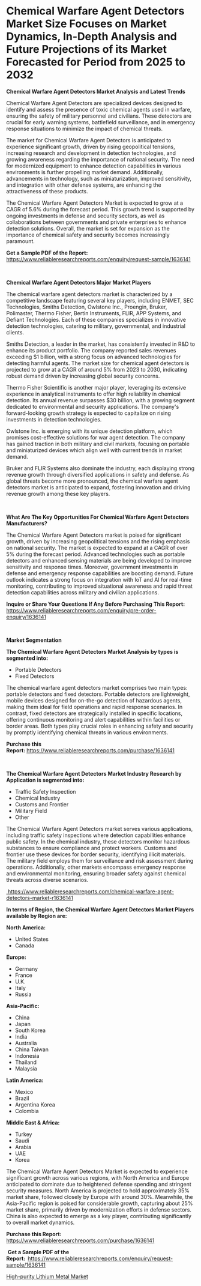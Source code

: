 <p><h1>Chemical Warfare Agent Detectors Market Size Focuses on Market Dynamics, In-Depth Analysis and Future Projections of its Market Forecasted for Period from 2025 to 2032</h1></p><p><strong>Chemical Warfare Agent Detectors Market Analysis and Latest Trends</strong></p>
<p><p>Chemical Warfare Agent Detectors are specialized devices designed to identify and assess the presence of toxic chemical agents used in warfare, ensuring the safety of military personnel and civilians. These detectors are crucial for early warning systems, battlefield surveillance, and in emergency response situations to minimize the impact of chemical threats.</p><p>The market for Chemical Warfare Agent Detectors is anticipated to experience significant growth, driven by rising geopolitical tensions, increasing research and development in detection technologies, and growing awareness regarding the importance of national security. The need for modernized equipment to enhance detection capabilities in various environments is further propelling market demand. Additionally, advancements in technology, such as miniaturization, improved sensitivity, and integration with other defense systems, are enhancing the attractiveness of these products.</p><p>The Chemical Warfare Agent Detectors Market is expected to grow at a CAGR of 5.6% during the forecast period. This growth trend is supported by ongoing investments in defense and security sectors, as well as collaborations between governments and private enterprises to enhance detection solutions. Overall, the market is set for expansion as the importance of chemical safety and security becomes increasingly paramount.</p></p>
<p><strong>Get a Sample PDF of the Report:&nbsp;</strong> <a href="https://www.reliableresearchreports.com/enquiry/request-sample/1636141?utm_campaign=3543&utm_medium=2&utm_source=Github&utm_content=ia&utm_term=24032025&utm_id=chemical-warfare-agent-detectors">https://www.reliableresearchreports.com/enquiry/request-sample/1636141</a></p>
<p>&nbsp;</p>
<p><strong>Chemical Warfare Agent Detectors Major Market Players</strong></p>
<p><p>The chemical warfare agent detectors market is characterized by a competitive landscape featuring several key players, including ENMET, SEC Technologies, Smiths Detection, Owlstone Inc., Proengin, Bruker, Polimaster, Thermo Fisher, Bertin Instruments, FLIR, APP Systems, and Defiant Technologies. Each of these companies specializes in innovative detection technologies, catering to military, governmental, and industrial clients.</p><p>Smiths Detection, a leader in the market, has consistently invested in R&D to enhance its product portfolio. The company reported sales revenues exceeding $1 billion, with a strong focus on advanced technologies for detecting harmful agents. The market size for chemical agent detectors is projected to grow at a CAGR of around 5% from 2023 to 2030, indicating robust demand driven by increasing global security concerns.</p><p>Thermo Fisher Scientific is another major player, leveraging its extensive experience in analytical instruments to offer high reliability in chemical detection. Its annual revenue surpasses $30 billion, with a growing segment dedicated to environmental and security applications. The company's forward-looking growth strategy is expected to capitalize on rising investments in detection technologies.</p><p>Owlstone Inc. is emerging with its unique detection platform, which promises cost-effective solutions for war agent detection. The company has gained traction in both military and civil markets, focusing on portable and miniaturized devices which align well with current trends in market demand.</p><p>Bruker and FLIR Systems also dominate the industry, each displaying strong revenue growth through diversified applications in safety and defense. As global threats become more pronounced, the chemical warfare agent detectors market is anticipated to expand, fostering innovation and driving revenue growth among these key players.</p></p>
<p>&nbsp;</p>
<p><strong>What Are The Key Opportunities For Chemical Warfare Agent Detectors Manufacturers?</strong></p>
<p><p>The Chemical Warfare Agent Detectors market is poised for significant growth, driven by increasing geopolitical tensions and the rising emphasis on national security. The market is expected to expand at a CAGR of over 5% during the forecast period. Advanced technologies such as portable detectors and enhanced sensing materials are being developed to improve sensitivity and response times. Moreover, government investments in defense and emergency response capabilities are boosting demand. Future outlook indicates a strong focus on integration with IoT and AI for real-time monitoring, contributing to improved situational awareness and rapid threat detection capabilities across military and civilian applications.</p></p>
<p><strong>Inquire or Share Your Questions If Any Before Purchasing This Report:</strong> <a href="https://www.reliableresearchreports.com/enquiry/pre-order-enquiry/1636141?utm_campaign=3543&utm_medium=2&utm_source=Github&utm_content=ia&utm_term=24032025&utm_id=chemical-warfare-agent-detectors">https://www.reliableresearchreports.com/enquiry/pre-order-enquiry/1636141</a></p>
<p>&nbsp;</p>
<p><strong>Market Segmentation</strong></p>
<p><strong>The Chemical Warfare Agent Detectors Market Analysis by types is segmented into:</strong></p>
<p><ul><li>Portable Detectors</li><li>Fixed Detectors</li></ul></p>
<p><p>The chemical warfare agent detectors market comprises two main types: portable detectors and fixed detectors. Portable detectors are lightweight, mobile devices designed for on-the-go detection of hazardous agents, making them ideal for field operations and rapid response scenarios. In contrast, fixed detectors are strategically installed in specific locations, offering continuous monitoring and alert capabilities within facilities or border areas. Both types play crucial roles in enhancing safety and security by promptly identifying chemical threats in various environments.</p></p>
<p><strong>Purchase this Report:&nbsp;</strong><a href="https://www.reliableresearchreports.com/purchase/1636141?utm_campaign=3543&utm_medium=2&utm_source=Github&utm_content=ia&utm_term=24032025&utm_id=chemical-warfare-agent-detectors">https://www.reliableresearchreports.com/purchase/1636141</a></p>
<p>&nbsp;</p>
<p><strong>The Chemical Warfare Agent Detectors Market Industry Research by Application is segmented into:</strong></p>
<p><ul><li>Traffic Safety Inspection</li><li>Chemical Industry</li><li>Customs and Frontier</li><li>Military Field</li><li>Other</li></ul></p>
<p><p>The Chemical Warfare Agent Detectors market serves various applications, including traffic safety inspections where detection capabilities enhance public safety. In the chemical industry, these detectors monitor hazardous substances to ensure compliance and protect workers. Customs and frontier use these devices for border security, identifying illicit materials. The military field employs them for surveillance and risk assessment during operations. Additionally, other markets encompass emergency response and environmental monitoring, ensuring broader safety against chemical threats across diverse scenarios.</p></p>
<p><a href="https://www.reliableresearchreports.com/chemical-warfare-agent-detectors-market-r1636141?utm_campaign=3543&utm_medium=2&utm_source=Github&utm_content=ia&utm_term=24032025&utm_id=chemical-warfare-agent-detectors">&nbsp;https://www.reliableresearchreports.com/chemical-warfare-agent-detectors-market-r1636141</a></p>
<p><strong>In terms of Region, the Chemical Warfare Agent Detectors Market Players available by Region are:</strong></p>
<p>
    <p> <strong> North America: </strong>
        <ul>
            <li>United States</li>
            <li>Canada</li>
        </ul>
        </p> 
    <p> <strong> Europe: </strong>
        <ul>
            <li>Germany</li>
            <li>France</li>
            <li>U.K.</li>
            <li>Italy</li>
            <li>Russia</li>
        </ul>
        </p> 
    <p> <strong> Asia-Pacific: </strong>
        <ul>
            <li>China</li>
            <li>Japan</li>
            <li>South Korea</li>
            <li>India</li>
            <li>Australia</li>
            <li>China Taiwan</li>
            <li>Indonesia</li>
            <li>Thailand</li>
            <li>Malaysia</li>
        </ul>
        </p> 
    <p> <strong> Latin America: </strong>
        <ul>
            <li>Mexico</li>
            <li>Brazil</li>
            <li>Argentina Korea</li>
            <li>Colombia</li>
        </ul>
        </p> 
    <p> <strong> Middle East & Africa: </strong>
        <ul>
            <li>Turkey</li>
            <li>Saudi</li>
            <li>Arabia</li>
            <li>UAE</li>
            <li>Korea</li>
        </ul>
    </p>
    </p>
<p><p>The Chemical Warfare Agent Detectors Market is expected to experience significant growth across various regions, with North America and Europe anticipated to dominate due to heightened defense spending and stringent security measures. North America is projected to hold approximately 35% market share, followed closely by Europe with around 30%. Meanwhile, the Asia-Pacific region is poised for considerable growth, capturing about 25% market share, primarily driven by modernization efforts in defense sectors. China is also expected to emerge as a key player, contributing significantly to overall market dynamics.</p></p>
<p><strong>Purchase this Report: </strong><a href="https://www.reliableresearchreports.com/purchase/1636141?utm_campaign=3543&utm_medium=2&utm_source=Github&utm_content=ia&utm_term=24032025&utm_id=chemical-warfare-agent-detectors">https://www.reliableresearchreports.com/purchase/1636141</a></p>
<p>&nbsp;<strong>Get a Sample PDF of the Report:&nbsp;&nbsp;</strong><a href="https://www.reliableresearchreports.com/enquiry/request-sample/1636141?utm_campaign=3543&utm_medium=2&utm_source=Github&utm_content=ia&utm_term=24032025&utm_id=chemical-warfare-agent-detectors">https://www.reliableresearchreports.com/enquiry/request-sample/1636141</a></p>
<p><strong></strong></p>
<p><p><a href="https://github.com/guzasbahsas/Market-Research-Report-List-1/blob/main/high-purity-lithium-metal-market.md?utm_campaign=3543&utm_medium=2&utm_source=Github&utm_content=ia&utm_term=24032025&utm_id=chemical-warfare-agent-detectors">High-purity Lithium Metal Market</a></p></p>